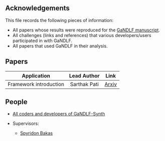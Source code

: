 ## Acknowledgements

This file records the following pieces of information:

- All papers whose results were reproduced for the [GaNDLF manuscript](https://arxiv.org/abs/2103.01006).
- All challenges (links and references) that various developers/users participated in with GaNDLF.
- All papers that used GaNDLF in their analysis.


## Papers

|        **Application**       |   **Lead Author**   |                       **Link**                       |
|:------------------------:|:---------------:|:------------------------------------------------:|
| Framework introduction   | Sarthak Pati    |     [Arxiv](https://arxiv.org/abs/2410.00173)|



## People

- [All coders and developers of GaNDLF-Synth](https://github.com/mlcommons/GaNDLF-Synth/graphs/contributors)

- Supervisors:
    - [Spyridon Bakas](https://medicine.iu.edu/faculty/64865/bakas-spyridon)
